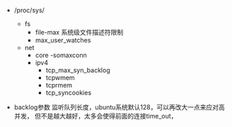 - /proc/sys/
    - fs
        - file-max 系统级文件描述符限制
        - max_user_watches
    - net
        - core
            -somaxconn
        - ipv4
            - tcp_max_syn_backlog
            - tcpwmem
            - tcprmem
            - tcp_syncookies


- backlog参数
  监听队列长度，ubuntu系统默认128，可以再改大一点来应对高并发，
  但不是越大越好，太多会使得前面的连接time_out，
